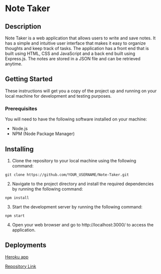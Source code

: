 # Note Taker

## Description

Note Taker is a web application that allows users to write and save notes. It has a simple and intuitive user interface that makes it easy to organize thoughts and keep track of tasks. The application has a front end that is built using HTML, CSS and JavaScript and a back end built using Express.js. The notes are stored in a JSON file and can be retrieved anytime.

## Getting Started

These instructions will get you a copy of the project up and running on your local machine for development and testing purposes.

### Prerequisites

You will need to have the following software installed on your machine:

- Node.js
- NPM (Node Package Manager)

## Installing

1. Clone the repository to your local machine using the following command:

```
git clone https://github.com/YOUR_USERNAME/Note-Taker.git
```

2. Navigate to the project directory and install the required dependencies by running the following command:

```
npm install
```

3. Start the development server by running the following command:

```
npm start
```

4. Open your web browser and go to http://localhost:3000/ to access the application.

## Deployments

[Heroku app]()

[Repository Link](https://github.com/ValFin96/Note-taker.git)

